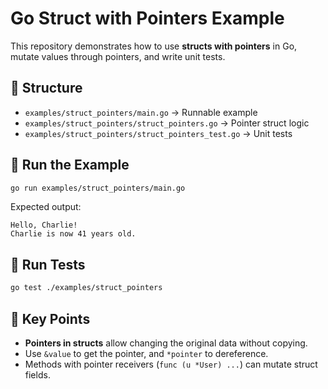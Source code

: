 # Go Struct with Pointers Example

This repository demonstrates how to use **structs with pointers** in Go,  
mutate values through pointers, and write unit tests.

## 📂 Structure
- `examples/struct_pointers/main.go` → Runnable example
- `examples/struct_pointers/struct_pointers.go` → Pointer struct logic
- `examples/struct_pointers/struct_pointers_test.go` → Unit tests

## 🚀 Run the Example
```bash
go run examples/struct_pointers/main.go
```
Expected output:
```
Hello, Charlie!
Charlie is now 41 years old.
```

## 🧪 Run Tests
```bash
go test ./examples/struct_pointers
```

## 🔑 Key Points
- **Pointers in structs** allow changing the original data without copying.
- Use `&value` to get the pointer, and `*pointer` to dereference.
- Methods with pointer receivers (`func (u *User) ...`) can mutate struct fields.
